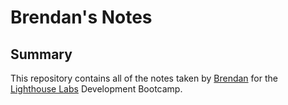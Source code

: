 # Brendan's Notes

## Summary
This repository contains all of the notes taken by [Brendan](https://github.com/wootang9) for the [Lighthouse Labs](https://www.lighthouselabs.ca/) Development Bootcamp.